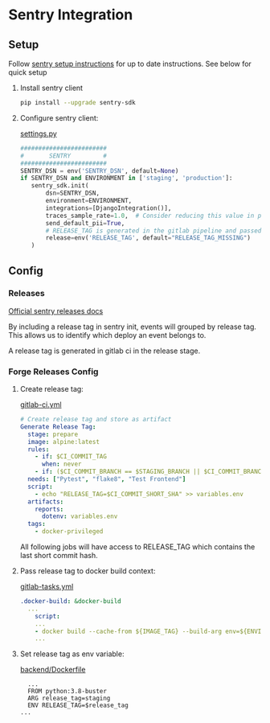# Sentry Integration   

## Setup

Follow [sentry setup instructions][sentry setup instructions] for up to date instructions. See below for quick setup

1. Install sentry client
    ```bash 
    pip install --upgrade sentry-sdk
    ```
2. Configure sentry client: 
   
   [settings.py][settings.py]
    ```python
   ########################
   #       SENTRY         #
   ########################
   SENTRY_DSN = env('SENTRY_DSN', default=None)
   if SENTRY_DSN and ENVIRONMENT in ['staging', 'production']:
       sentry_sdk.init(
           dsn=SENTRY_DSN,
           environment=ENVIRONMENT,
           integrations=[DjangoIntegration()],
           traces_sample_rate=1.0,  # Consider reducing this value in production.
           send_default_pii=True,
           # RELEASE_TAG is generated in the gitlab pipeline and passed to the dockerfile.
           release=env('RELEASE_TAG', default="RELEASE_TAG_MISSING")
       )
    ```

## Config
### Releases
[Official sentry releases docs][sentry releases]

By including a release tag in sentry init, events will grouped by release tag. 
This allows us to identify which deploy an event belongs to.

A release tag is generated in gitlab ci in the release stage.

### Forge Releases Config
1. Create release tag:   
   
    [gitlab-ci.yml][gitlab-ci.yml]
    ```yml
    # Create release tag and store as artifact
    Generate Release Tag:
      stage: prepare
      image: alpine:latest
      rules:
        - if: $CI_COMMIT_TAG
          when: never
        - if: ($CI_COMMIT_BRANCH == $STAGING_BRANCH || $CI_COMMIT_BRANCH == $PROD_BRANCH)
      needs: ["Pytest", "flake8", "Test Frontend"]
      script:
        - echo "RELEASE_TAG=$CI_COMMIT_SHORT_SHA" >> variables.env
      artifacts:
        reports:
          dotenv: variables.env
      tags:
        - docker-privileged
    ```
    All following jobs will have access to RELEASE_TAG which contains the last short commit hash.
2. Pass release tag to docker build context:   
   
    [gitlab-tasks.yml][gitlab-tasks.yml]
    ```yml
    .docker-build: &docker-build
      ...
        script:
        ...
        - docker build --cache-from ${IMAGE_TAG} --build-arg env=${ENVIRONMENT} --build-arg release_tag=$RELEASE_TAG -t ${IMAGE_TAG} ${APP}/. -f ${APP}/${DOCKERFILE}
        ...
    ```
3. Set release tag as env variable:   
   
    [backend/Dockerfile][backend dockerfile]
    ```Dockerfile{2,4}
      ...
      FROM python:3.8-buster
      ARG release_tag=staging
      ENV RELEASE_TAG=$release_tag
    ...
    ```

[sentry setup instructions]: https://docs.sentry.io/platforms/javascript/guides/vue/
[sentry releases]: https://docs.sentry.io/product/releases/
[settings.py]: https://gitlab.liip.ch/liip/forge/-/blob/master/backend/app/settings.py
[backend dockerfile]: https://gitlab.liip.ch/liip/forge/-/blob/master/backend/Dockerfile
[gitlab-tasks.yml]: https://gitlab.liip.ch/liip/forge/-/blob/master/.gitlab-tasks.yml
[gitlab-ci.yml]: https://gitlab.liip.ch/liip/forge/-/blob/master/.gitlab-ci.yml

